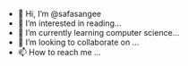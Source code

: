 - 👋 Hi, I’m @safasangee
- 👀 I’m interested in reading...
- 🌱 I’m currently learning computer science...
- 💞️ I’m looking to collaborate on ...
- 📫 How to reach me ...

<!---
safasangee/safasangee is a ✨ special ✨ repository because its `README.md` (this file) appears on your GitHub profile.
You can click the Preview link to take a look at your changes.
--->
